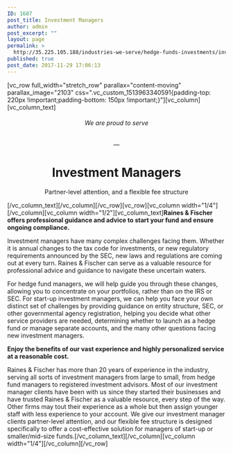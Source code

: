 ```yaml
---
ID: 1687
post_title: Investment Managers
author: admin
post_excerpt: ""
layout: page
permalink: >
  http://35.225.105.188/industries-we-serve/hedge-funds-investments/investment-managers/
published: true
post_date: 2017-11-29 17:06:13
---
```

[vc_row full_width="stretch_row" parallax="content-moving" parallax_image="2103" css=".vc_custom_1513963340591{padding-top: 220px !important;padding-bottom: 150px !important;}"][vc_column][vc_column_text]
<h6 style="text-align: center;">We are proud to serve</h6>
<p style="text-align: center;">—</p>

<h1 style="text-align: center;">Investment Managers</h1>
<p style="text-align: center;">Partner-level attention, and a flexible fee structure</p>
[/vc_column_text][/vc_column][/vc_row][vc_row][vc_column width="1/4"][/vc_column][vc_column width="1/2"][vc_column_text]<strong>Raines &amp; Fischer offers professional guidance and advice to start your fund and ensure ongoing compliance.</strong>

Investment managers have many complex challenges facing them. Whether it is annual changes to the tax code for investments, or new regulatory requirements announced by the SEC, new laws and regulations are coming out at every turn. Raines &amp; Fischer can serve as a valuable resource for professional advice and guidance to navigate these uncertain waters.

For hedge fund managers, we will help guide you through these changes, allowing you to concentrate on your portfolios, rather than on the IRS or SEC. For start-up investment managers, we can help you face your own distinct set of challenges by providing guidance on entity structure, SEC, or other governmental agency registration, helping you decide what other service providers are needed, determining whether to launch as a hedge fund or manage separate accounts, and the many other questions facing new investment managers.

<strong>Enjoy the benefits of our vast experience and highly personalized service at a reasonable cost.</strong>

Raines &amp; Fischer has more than 20 years of experience in the industry, serving all sorts of investment managers from large to small, from hedge fund managers to registered investment advisors. Most of our investment manager clients have been with us since they started their businesses and have trusted Raines &amp; Fischer as a valuable resource, every step of the way. Other firms may tout their experience as a whole but then assign younger staff with less experience to your account. We give our investment manager clients partner-level attention, and our flexible fee structure is designed specifically to offer a cost-effective solution for managers of start-up or smaller/mid-size funds.[/vc_column_text][/vc_column][vc_column width="1/4"][/vc_column][/vc_row]